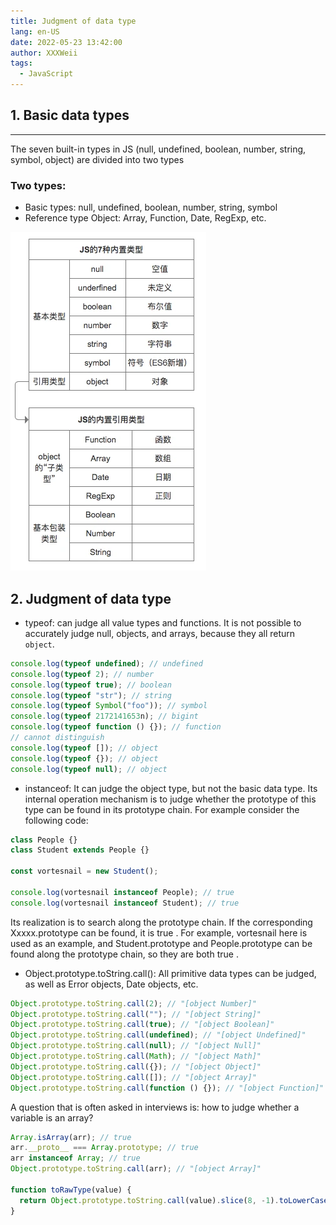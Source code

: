 ```yaml
---
title: Judgment of data type
lang: en-US
date: 2022-05-23 13:42:00
author: XXXWeii
tags:
  - JavaScript
---
```


## 1. Basic data types

---

The seven built-in types in JS (null, undefined, boolean, number, string, symbol, object) are divided into two types

### Two types:

- Basic types: null, undefined, boolean, number, string, symbol
- Reference type Object: Array, Function, Date, RegExp, etc.

![Two basic types](./images/base_data.png)

## 2. Judgment of data type

- typeof: can judge all value types and functions. It is not possible to accurately judge null, objects, and arrays, because they all return `object`.

```js
console.log(typeof undefined); // undefined
console.log(typeof 2); // number
console.log(typeof true); // boolean
console.log(typeof "str"); // string
console.log(typeof Symbol("foo")); // symbol
console.log(typeof 2172141653n); // bigint
console.log(typeof function () {}); // function
// cannot distinguish
console.log(typeof []); // object
console.log(typeof {}); // object
console.log(typeof null); // object
```

- instanceof: It can judge the object type, but not the basic data type. Its internal operation mechanism is to judge whether the prototype of this type can be found in its prototype chain. For example consider the following code:

```js
class People {}
class Student extends People {}

const vortesnail = new Student();

console.log(vortesnail instanceof People); // true
console.log(vortesnail instanceof Student); // true
```

Its realization is to search along the prototype chain. If the corresponding Xxxxx.prototype can be found, it is true . For example, vortesnail here is used as an example, and Student.prototype and People.prototype can be found along the prototype chain, so they are both true .

- Object.prototype.toString.call(): All primitive data types can be judged, as well as Error objects, Date objects, etc.

```js
Object.prototype.toString.call(2); // "[object Number]"
Object.prototype.toString.call(""); // "[object String]"
Object.prototype.toString.call(true); // "[object Boolean]"
Object.prototype.toString.call(undefined); // "[object Undefined]"
Object.prototype.toString.call(null); // "[object Null]"
Object.prototype.toString.call(Math); // "[object Math]"
Object.prototype.toString.call({}); // "[object Object]"
Object.prototype.toString.call([]); // "[object Array]"
Object.prototype.toString.call(function () {}); // "[object Function]"
```

A question that is often asked in interviews is: how to judge whether a variable is an array?

```js
Array.isArray(arr); // true
arr.__proto__ === Array.prototype; // true
arr instanceof Array; // true
Object.prototype.toString.call(arr); // "[object Array]"

function toRawType(value) {
  return Object.prototype.toString.call(value).slice(8, -1).toLowerCase();
}
```
